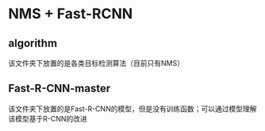 # NMS + Fast-RCNN
## algorithm
该文件夹下放置的是各类目标检测算法（目前只有NMS）

## Fast-R-CNN-master
该文件夹下放置的是Fast-R-CNN的模型，但是没有训练函数；可以通过模型理解该模型基于R-CNN的改进